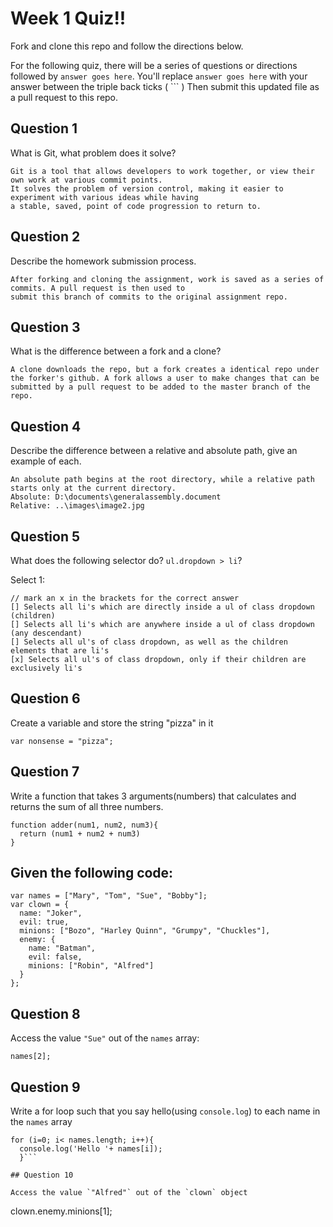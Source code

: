 # Week 1 Quiz!!
Fork and clone this repo and follow the directions below.

For the following quiz, there will be a series of questions or directions followed by `answer goes here`. You'll replace `answer goes here` with your answer between the triple back ticks ( \`\`\` ) Then submit this updated file as a pull request to this repo.

## Question 1

What is Git, what problem does it solve?

```
Git is a tool that allows developers to work together, or view their own work at various commit points.
It solves the problem of version control, making it easier to experiment with various ideas while having
a stable, saved, point of code progression to return to.
```

## Question 2

Describe the homework submission process.

```
After forking and cloning the assignment, work is saved as a series of commits. A pull request is then used to
submit this branch of commits to the original assignment repo.
```

## Question 3

What is the difference between a fork and a clone?

```
A clone downloads the repo, but a fork creates a identical repo under the forker's github. A fork allows a user to make changes that can be submitted by a pull request to be added to the master branch of the repo.
```

## Question 4

Describe the difference between a relative and absolute path, give an example of each.

```
An absolute path begins at the root directory, while a relative path starts only at the current directory.
Absolute: D:\documents\generalassembly.document
Relative: ..\images\image2.jpg
```

## Question 5

What does the following selector do?  `ul.dropdown > li`?

Select 1:
```
// mark an x in the brackets for the correct answer
[] Selects all li's which are directly inside a ul of class dropdown (children)
[] Selects all li's which are anywhere inside a ul of class dropdown (any descendant)
[] Selects all ul's of class dropdown, as well as the children elements that are li's
[x] Selects all ul's of class dropdown, only if their children are exclusively li's
```

## Question 6

Create a variable and store the string "pizza" in it

```
var nonsense = "pizza";
```

## Question 7

Write a function that takes 3 arguments(numbers) that calculates and returns the sum of all three numbers.

```
function adder(num1, num2, num3){
  return (num1 + num2 + num3)
}
```

## Given the following code:

```
var names = ["Mary", "Tom", "Sue", "Bobby"];
var clown = {
  name: "Joker",
  evil: true,
  minions: ["Bozo", "Harley Quinn", "Grumpy", "Chuckles"],
  enemy: {
    name: "Batman",
    evil: false,
    minions: ["Robin", "Alfred"]  
  }
};
```

## Question 8

Access the value `"Sue"` out of the `names` array:

```
names[2];
```

## Question 9

Write a for loop such that you say hello(using `console.log`) to each name in the `names` array

```
for (i=0; i< names.length; i++){
  console.log('Hello '+ names[i]);
  }```

## Question 10

Access the value `"Alfred"` out of the `clown` object

```
clown.enemy.minions[1];
```
